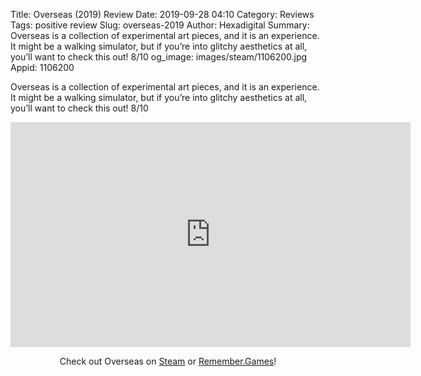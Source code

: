 Title: Overseas (2019) Review
Date: 2019-09-28 04:10
Category: Reviews
Tags: positive review
Slug: overseas-2019
Author: Hexadigital
Summary: Overseas is a collection of experimental art pieces, and it is an experience. It might be a walking simulator, but if you’re into glitchy aesthetics at all, you’ll want to check this out! 8/10
og_image: images/steam/1106200.jpg
Appid: 1106200

Overseas is a collection of experimental art pieces, and it is an experience. It might be a walking simulator, but if you’re into glitchy aesthetics at all, you’ll want to check this out! 8/10

<center><iframe src="https://www.youtube.com/embed/OP7IYTsVziI?feature=oembed" allow="accelerometer; autoplay; encrypted-media; gyroscope; picture-in-picture" width="640" height="360" frameborder="0"></iframe>

Check out Overseas on [Steam](https://store.steampowered.com/app/1106200/?curator_clanid=34633900) or [Remember.Games](https://remember.games/game/2653/)!</center>
